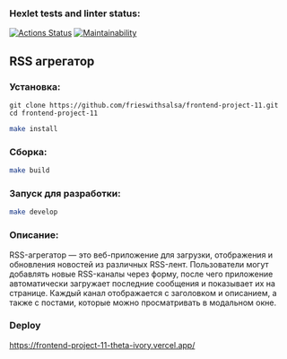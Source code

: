 ### Hexlet tests and linter status:
[![Actions Status](https://github.com/frieswithsalsa/frontend-project-11/actions/workflows/hexlet-check.yml/badge.svg)](https://github.com/frieswithsalsa/frontend-project-11/actions)
[![Maintainability](https://api.codeclimate.com/v1/badges/bc91a3cdb2cc5a7a18e3/maintainability)](https://codeclimate.com/github/frieswithsalsa/frontend-project-11/maintainability)

## RSS агрегатор

### Установка:
```
git clone https://github.com/frieswithsalsa/frontend-project-11.git
cd frontend-project-11
```

```bash
make install
```

### Сборка:
```bash
make build
```

### Запуск для разработки:
```bash
make develop
```

### Описание:
RSS-агрегатор — это веб-приложение для загрузки, отображения и обновления новостей из различных RSS-лент. Пользователи могут добавлять новые RSS-каналы через форму, после чего приложение автоматически загружает последние сообщения и показывает их на странице. Каждый канал отображается с заголовком и описанием, а также с постами, которые можно просматривать в модальном окне.

### Deploy
https://frontend-project-11-theta-ivory.vercel.app/



